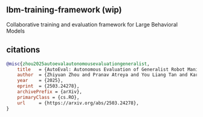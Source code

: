 ## lbm-training-framework (wip)

Collaborative training and evaluation framework for Large Behavioral Models

## citations

```bibtex
@misc{zhou2025autoevalautonomousevaluationgeneralist,
    title   = {AutoEval: Autonomous Evaluation of Generalist Robot Manipulation Policies in the Real World}, 
    author  = {Zhiyuan Zhou and Pranav Atreya and You Liang Tan and Karl Pertsch and Sergey Levine},
    year    = {2025},
    eprint  = {2503.24278},
    archivePrefix = {arXiv},
    primaryClass = {cs.RO},
    url     = {https://arxiv.org/abs/2503.24278}, 
}
```
